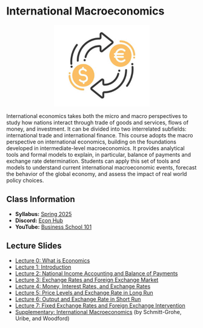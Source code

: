 # International Macroeconomics

<p align="center">
  <img src="e4310.jpg" alt="awww" width="50%" height="50%">
</p>

International economics takes both the micro and macro perspectives to study how nations interact through trade of goods and services, flows of money, and investment. It can be divided into two interrelated subfields: international trade and international finance. This course adopts the macro perspective on international economics, building on the foundations developed in intermediate-level macroeconomics. It provides analytical tools and formal models to explain, in particular, balance of payments and exchange rate determination. Students can apply this set of tools and models to understand current international macroeconomic events, forecast the behavior of the global economy, and assess the impact of real world policy choices.

## Class Information

* **Syllabus:** [Spring 2025](/pdf/E4310syllabus.pdf)
* **Discord:** [Econ Hub](https://discord.gg/SsrNPEeP2P)
* **YouTube:** [Business School 101](https://www.youtube.com/@BusinessSchool101)

## Lecture Slides

* [Lecture 0: What is Economics](/pdf/E3120Slides0.pdf)
* [Lecture 1: Introduction](/pdf/Openlec1.pdf)
* [Lecture 2: National Income Accounting and Balance of Payments](/pdf/Openlec2.pdf)
* [Lecture 3: Exchange Rates and Foreign Exchange Market](/pdf/Openlec3.pdf)
* [Lecture 4: Money, Interest Rates, and Exchange Rates](/pdf/Openlec4.pdf)
* [Lecture 5: Price Levels and Exchange Rate in Long Run](/pdf/Openlec5.pdf)
* [Lecture 6: Output and Exchange Rate in Short Run](/pdf/Openlec6.pdf)
* [Lecture 7: Fixed Exchange Rates and Foreign Exchange Intervention](/pdf/E4310lec7.pdf)
* [Supplementary: International Macroeconomics](http://www.columbia.edu/~mu2166/UIM/) (by Schmitt-Grohe, Uribe, and Woodford)
